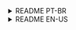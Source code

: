 <details>
<summary>README PT-BR</summary>

# ExpressForms

Este é um projeto Vue que fornece um simples construtor de formulários. 

Abaixo você pode seguir as instrucoes para rodar o projeto e executar testes integrados usando o Cypress. 
Siga as etapas abaixo para começar.

## Pré-requisitos

Certifique-se de que tem os seguintes softwares instalados na sua máquina antes de prosseguir:

- Node.js
- npm (Node Package Manager)
- Git

## Instalação e configuração
1. Abra seu terminal.
2. Clone o repositório do projeto executando o seguinte comando:

```
git clone https://github.com/andradeviniicius/vuejs-form-builder.git
```

3. Mude para o diretório do projeto executando o seguinte comando:
```
cd vuejs-form-builder
``` 

4. Instale as dependencias com o comando abaixo:
```
npm install 
```
or
```
yarn install
``` 
## Visualizando o projeto

Para executar o projeto localmente, siga estes passos:

1. Certifique-se de que se encontra no diretório do projeto no seu terminal.

2. Inicie o servidor de desenvolvimento executando o seguinte comando:
```
npm run dev
```
ou
```
yarn run dev
``` 
3. Abra o seu navegador Web e navegue até `http://localhost:3000` para acessar a aplicação.

## Testes Integrados (Cypress)

Se pretender visualizar os testes integrados utilizando o Cypress, siga estes passos adicionais:

1. Certifique-se de que tem as dependências do projeto instaladas, executando `npm install` (se ainda não o tiver feito).

2. Abra seu terminal e navegue até o diretório do projeto, se ainda não estiver lá.
Nota: Certifique-se de que a aplicação já está em execução (`npm run dev`) antes de executar os testes.

3. Execute o seguinte comando para abrir o Cypress Test Runner:
```
npx cypress open
``` 
4. O Cypress Test Runner será iniciado, apresentando uma lista de testes disponíveis. Clique num deles para executar os testes.

Feshow! Agora você deve ter o ExpressForms configurado em sua máquina local e pode executá-lo, bem como realizar testes integrados usando o Cypress. 
Sinta-se à vontade para explorar e modificar o projeto conforme a necessidade
</details>








<details>
<summary>README EN-US </summary>

# ExpressForms

This is a Vue project that provides a simple form builder. 

Below you can follow the instructions to run the project and execute integrated tests using Cypress. 
Follow the steps below to get started.

## Prerequisites

Make sure you have the following software installed on your machine before proceeding:

- Node.js
- npm (Node Package Manager)
- Git

## Installation and configuration
1. Open your terminal.
2. Clone the project repository by running the following command:

```
git clone https://github.com/andradeviniicius/vuejs-form-builder.git
```

3. Change to the project directory by running the following command:
```
cd vuejs-form-builder
``` 

4. Install the dependencies with the command below:
```
npm install 
```
or
```
yarn install
``` 
## Viewing the project

To run the project locally, follow these steps:

1. Make sure you are in the project directory in your terminal.

2. Start the development server by running the following command:
```
npm run dev
```
or
```
yarn run dev
``` 
3. Open your web browser and navigate to `http://localhost:3000` to access the application.

## Integrated Tests (Cypress)

If you want to view the integrated tests using Cypress, follow these additional steps:

1. Make sure you have the project dependencies installed by running `npm install` (if you haven't already).

2. Open your terminal and navigate to the project directory, if it isn't already there.
Note: Make sure the application is already running (`npm run dev`) before running the tests.

3. Run the following command to open the Cypress Test Runner:
```
npx cypress open
``` 
4. The Cypress Test Runner will start, displaying a list of available tests. Click on one of them to run the tests.

Feshow! You should now have ExpressForms set up on your local machine and can run it, as well as perform integrated tests using Cypress. 
Feel free to explore and modify the project as needed
</details>

